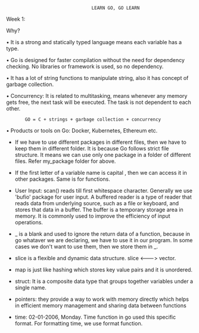                                     LEARN GO, GO LEARN


Week 1:


Why?

•	It is a strong and statically typed language means each variable has a type.

•	Go is designed for faster compilation without the need for dependency checking. No libraries or framework is  used, so no dependency.

•	It has a lot of string functions to manipulate string, also it has concept of garbage collection.

•	Concurrency: It is related to multitasking, means whenever any memory gets free, the next task will be executed. The task is not dependent to each other.

           GO = C + strings + garbage collection + concurrency

•	Products or tools on Go: Docker, Kubernetes, Ethereum etc.


* If we have to use different packages in different files, then we have to keep them in different folder. It is because Go follows strict file structure. It means we can use only one package in a folder of different files. 
Refer my_package folder for above.

* If the first letter of a variable name is capital , then we can access it in other packages. Same is for functions.

* User Input: scan() reads till first whitespace character. Generally we use 'bufio' package for user input. A buffered reader is a type of reader that reads data from underlying source, such as a file or keyboard, and stores that data in a buffer. The buffer is a temporary storage area in memory. It is commonly used to improve the efficiency of input operations.

* _ is a blank and used to ignore the return data of a function, because in go whataver we are declaring, we have to use it in our program. In some cases we don't want to use them, then we store them in _.

* slice is a flexible and dynamic data structure. slice <---> vector.

* map is just like hashing which stores key value pairs and it is unordered.

* struct: It is a composite data type that groups together variables under a single name.

* pointers: they provide a way to work with memory directly which helps in efficient memory management and sharing data between functions

* time: 02-01-2006, Monday. Time function in go used this specific format. For formatting time, we use format function.